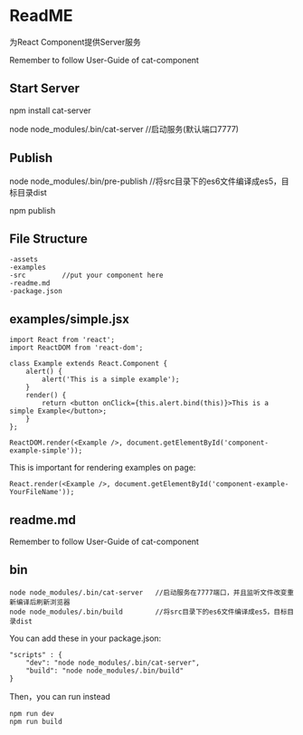 # ReadME

为React Component提供Server服务

Remember to follow User-Guide of cat-component


## Start Server

npm install cat-server

node node_modules/.bin/cat-server   //启动服务(默认端口7777)

## Publish

node node_modules/.bin/pre-publish  //将src目录下的es6文件编译成es5，目标目录dist

npm publish

## File Structure

	-assets
	-examples
	-src	     //put your component here
	-readme.md
	-package.json

## examples/simple.jsx

	import React from 'react';
    import ReactDOM from 'react-dom';

	class Example extends React.Component {
  		alert() {
        	alert('This is a simple example');
      	}
    	render() {
        	return <button onClick={this.alert.bind(this)}>This is a simple Example</button>;
    	}
	};

	ReactDOM.render(<Example />, document.getElementById('component-example-simple'));

This is important for rendering examples on page:

`React.render(<Example />, document.getElementById('component-example-YourFileName'));
`
## readme.md

Remember to follow User-Guide of cat-component

## bin

```
node node_modules/.bin/cat-server   //启动服务在7777端口，并且监听文件改变重新编译后刷新浏览器
node node_modules/.bin/build        //将src目录下的es6文件编译成es5，目标目录dist
```

You can add these in your package.json:

```
"scripts" : {
	"dev": "node node_modules/.bin/cat-server",
	"build": "node node_modules/.bin/build"
}
```
Then，you can run instead

```
npm run dev
npm run build
```
